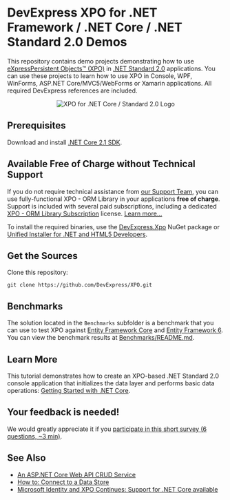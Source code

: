 # DevExpress XPO for .NET Framework / .NET Core / .NET Standard 2.0 Demos

This repository contains demo projects demonstrating how to use [eXpressPersistent Objects™ (XPO)](https://www.devexpress.com/Products/NET/ORM/)  in [\.NET Standard 2.0](https://docs.microsoft.com/en-us/dotnet/standard/net-standard) applications. You can use these projects to learn how to use XPO in Console, WPF, WinForms, ASP.NET Core/MVC5/WebForms or Xamarin applications. All required DevExpress references are included.

<p align="center">
  <img src="https://user-images.githubusercontent.com/5479762/32771815-03632fa0-c935-11e7-9f19-2297bd4cc3f5.png" alt="XPO for .NET Core / Standard 2.0 Logo"/>
</p>

## Prerequisites

Download and install [.NET Core 2.1 SDK](https://www.microsoft.com/net/download/core).

## Available Free of Charge without Technical Support
If you do not require technical assistance from [our Support Team](https://www.devexpress.com/Support/Center/), you can use fully-functional XPO - ORM Library in your applications **free of charge**. Support is included with several paid subscriptions, including a dedicated [XPO - ORM Library Subscription](https://www.devexpress.com/Products/NET/ORM/#Pricing) license. [Learn more...](https://community.devexpress.com/blogs/xpo/archive/2018/05/21/xpo-free-of-charge-in-v18-1.aspx)

To install the required binaries, use the [DevExpress\.Xpo](https://www.nuget.org/packages/DevExpress.Xpo/) NuGet package or [Unified Installer for .NET and HTML5 Developers](https://www.devexpress.com/Products/Try/). 

## Get the Sources

Clone this repository:

```
git clone https://github.com/DevExpress/XPO.git
```

<!--
If you do not have [Git](https://git-scm.com/) installed, download and extract the ZIP archive using the GitHub web interface.

## Console Demo [![Build Status](https://travis-ci.org/DevExpress/XPO.svg?branch=master)](https://travis-ci.org/DevExpress/XPO)

The solution located in the `XpoConsoleCoreDemo` subfolder is a **.NET Standard 2.0** console application, demonstrating how to initialize the data layer and perform basic data operations. To run the application, execute the following commands in the **repository root folder** (XPO by default):

```
cd XpoConsoleCoreDemo\XpoConsoleCoreDemo
dotnet restore
dotnet run
```

The project is configured to use a local **SQLite** database. You can modify the code in the *Program.cs* file to configure another database connection (e.g., **MS SQL Server** or [any other supported database](https://documentation.devexpress.com/CoreLibraries/2114/DevExpress-ORM-Tool/Fundamentals/Database-Systems-Supported-by-XPO)).

## ASP.NET Core Razor Pages Demo [![Build Status](https://travis-ci.org/DevExpress/XPO.svg?branch=master)](https://travis-ci.org/DevExpress/XPO)

The solution located in the `XpoASPNETCoreDemo` subfolder is a **.NET Standard 2.0** console application that displays a simple view with basic operations (*create*, *delete*, *list*). To run the application, execute the following commands in the repository root folder:

```
cd XpoASPNETCoreDemo\DevExpress.Xpo.AspNetCoreDemo
dotnet restore
dotnet run
```

Then, open http://localhost:5000 in your web browser.

The project is configured for a local **SQLite** database. Modify the *Startup.cs* and *appsettings.json* files to configure another database connection (e.g., **MS SQL Server** or [any other supported database](https://documentation.devexpress.com/CoreLibraries/2114/DevExpress-ORM-Tool/Fundamentals/Database-Systems-Supported-by-XPO)). Check out the [ASP.NET Core Dependency Injection in XPO](https://www.devexpress.com/Support/Center/Question/Details/T637597/asp-net-core-dependency-injection-in-xpo) help topic for more information. 

## ASP.NET Core MVC Demo [![Build Status](https://travis-ci.org/DevExpress/XPO.svg?branch=master)](https://travis-ci.org/DevExpress/XPO)

The solution located in the `XpoASPNETCoreMVCDemo` subfolder is a **.NET Standard 2.0** console application that displays a simple view with basic operations (*create*, *delete*, *list*). To run the application, execute the following commands in the repository root folder:

```
cd XpoASPNETCoreMVCDemo\DevExpress.Xpo.AspNetCoreMVCDemo
dotnet restore
dotnet run
```

Then, open http://localhost:5000 in your web browser.

The project is configured for a local **SQLite** database. Modify the *Startup.cs* and *appsettings.json* files to configure another database connection (e.g., **MS SQL Server** or [any other supported database](https://documentation.devexpress.com/CoreLibraries/2114/DevExpress-ORM-Tool/Fundamentals/Database-Systems-Supported-by-XPO)). Check out the [ASP.NET Core Dependency Injection in XPO](https://www.devexpress.com/Support/Center/Question/Details/T637597/asp-net-core-dependency-injection-in-xpo) help topic for more information.


## Xamarin Demo

The solution located in the `XpoXamarinFormsDemo` subfolder demonstrates the use of XPO in [Xamarin\.Forms](https://www.xamarin.com/forms). It contains the following projects:
 - *DevExpress.Xpo.XamarinFormsDemo.UI* - the common .NET Standard 2.0 project with business logic (data layer initialization, data manipulation) and page layouts;
 - *DevExpress.Xpo.XamarinFormsDemo.Android* [![Build status](https://build.appcenter.ms/v0.1/apps/6437f2e5-5b4f-44f5-925c-e8a8df334afa/branches/master/badge)](https://appcenter.ms)  - Android app project;
 - *DevExpress.Xpo.XamarinFormsDemo.iOS* [![Build status](https://build.appcenter.ms/v0.1/apps/235d5dbc-83bf-42d5-9e48-52dd8770d5bf/branches/master/badge)](https://appcenter.ms) - iOS app project;
 - *DevExpress.Xpo.XamarinFormsDemo.UWP* - UWP app project.

To try this demo, open the solution in [Visual Studio 2017 for Windows 15.6.0](https://www.visualstudio.com/en-us/news/releasenotes/vs2017-relnotes#15.4) or [Visual Studio 2017 for Mac 7.4.0](https://www.visualstudio.com/en-us/news/releasenotes/vs2017-mac-relnotes) or a newer version. In order to use [.NET Standard 2.0 in UWP](https://blogs.msdn.microsoft.com/dotnet/2017/10/10/announcing-uwp-support-for-net-standard-2-0/), you need to target "Windows 10 Fall Creators Update" as the minimum version of your UWP project.

The demo is configured to use the in-memory data provider with XML storage. Modify the *App.xaml.cs* file in the *DevExpress.Xpo.XamarinFormsDemo.UI* project to configure another database connection (e.g., **SQLite**, **MS SQL Server** or [any other supported database](https://documentation.devexpress.com/CoreLibraries/2114/DevExpress-ORM-Tool/Fundamentals/Database-Systems-Supported-by-XPO)).
-->

## Benchmarks

The solution located in the `Benchmarks` subfolder is a benchmark that you can use to test XPO against [Entity Framework Core](https://docs.microsoft.com/en-us/ef/core/) and [Entity Framework 6](https://docs.microsoft.com/en-us/ef/ef6/). You can view the benchmark results at [Benchmarks/README.md](Benchmarks/README.md).

## Learn More

This tutorial demonstrates how to create an XPO-based .NET Standard 2.0 console application that initializes the data layer and performs basic data operations: [Getting Started with \.NET Core](https://documentation.devexpress.com/CoreLibraries/119377/DevExpress-ORM-Tool/Getting-Started/Getting-Started-with-NET-Core).

## Your feedback is needed!

We would greatly appreciate it if you [participate in this short survey (6 questions, ~3 min)](https://www.devexpress.com/go/XPO_Try_NET_Core_Beta_Survey.aspx).

## See Also
* [An ASP.NET Core Web API CRUD Service](https://github.com/DevExpress-Examples/xpo-json-serialization)  
* [How to: Connect to a Data Store](https://documentation.devexpress.com/CoreLibraries/2123/DevExpress-ORM-Tool/Concepts/How-to-Connect-to-a-Data-Store)<br>
* [Microsoft Identity and XPO Continues: Support for .NET Core available](https://community.devexpress.com/blogs/donw/archive/2018/03/07/microsoft-identity-and-xpo-continues-support-for-net-core-available.aspx)


